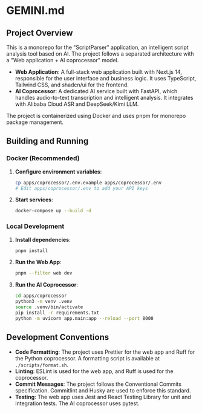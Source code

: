 # GEMINI.md

## Project Overview

This is a monorepo for the "ScriptParser" application, an intelligent script analysis tool based on AI. The project follows a separated architecture with a "Web application + AI coprocessor" model.

-   **Web Application**: A full-stack web application built with Next.js 14, responsible for the user interface and business logic. It uses TypeScript, Tailwind CSS, and shadcn/ui for the frontend.
-   **AI Coprocessor**: A dedicated AI service built with FastAPI, which handles audio-to-text transcription and intelligent analysis. It integrates with Alibaba Cloud ASR and DeepSeek/Kimi LLM.

The project is containerized using Docker and uses pnpm for monorepo package management.

## Building and Running

### Docker (Recommended)

1.  **Configure environment variables**:
    ```bash
    cp apps/coprocessor/.env.example apps/coprocessor/.env
    # Edit apps/coprocessor/.env to add your API keys
    ```

2.  **Start services**:
    ```bash
    docker-compose up --build -d
    ```

### Local Development

1.  **Install dependencies**:
    ```bash
    pnpm install
    ```

2.  **Run the Web App**:
    ```bash
    pnpm --filter web dev
    ```

3.  **Run the AI Coprocessor**:
    ```bash
    cd apps/coprocessor
    python3 -m venv .venv
    source .venv/bin/activate
    pip install -r requirements.txt
    python -m uvicorn app.main:app --reload --port 8000
    ```

## Development Conventions

-   **Code Formatting**: The project uses Prettier for the web app and Ruff for the Python coprocessor. A formatting script is available at `./scripts/format.sh`.
-   **Linting**: ESLint is used for the web app, and Ruff is used for the coprocessor.
-   **Commit Messages**: The project follows the Conventional Commits specification. Commitlint and Husky are used to enforce this standard.
-   **Testing**: The web app uses Jest and React Testing Library for unit and integration tests. The AI coprocessor uses pytest.
